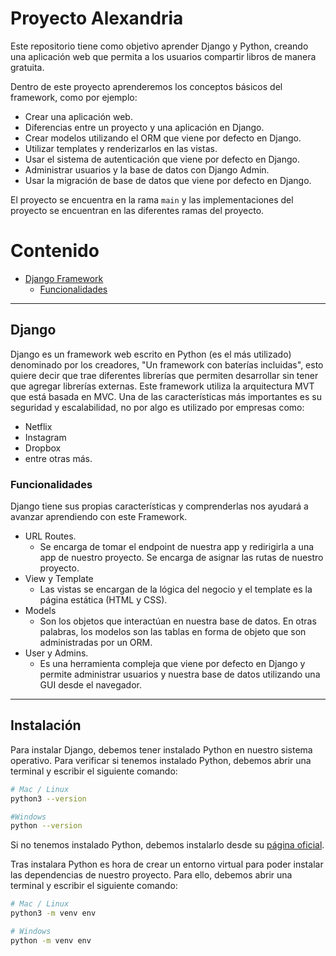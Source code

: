 # Proyecto Alexandria
Este repositorio tiene como objetivo aprender Django y Python, creando una aplicación web que permita a los usuarios compartir libros de manera gratuita. 

Dentro de este proyecto aprenderemos los conceptos básicos del framework, como por ejemplo:
- Crear una aplicación web.
- Diferencias entre un proyecto y una aplicación en Django.
- Crear modelos utilizando el ORM que viene por defecto en Django.
- Utilizar templates y renderizarlos en las vistas.
- Usar el sistema de autenticación que viene por defecto en Django.
- Administrar usuarios y la base de datos con Django Admin.
- Usar la migración de base de datos que viene por defecto en Django.

El proyecto se encuentra en la rama `main` y las implementaciones del proyecto se encuentran en las diferentes ramas del proyecto.

# Contenido
- [Django Framework](#Django)
  - [Funcionalidades](#Funcionalidades)
---

## Django
Django es un framework web escrito en Python (es el más utilizado) denominado por los creadores, "Un framework con baterías incluidas", esto quiere decir que trae diferentes librerías que permiten desarrollar sin tener que agregar librerías externas.
Este framework utiliza la arquitectura MVT que está basada en MVC. Una de las características más importantes es su seguridad y escalabilidad, no por algo es utilizado por empresas como:
- Netflix 
- Instagram
- Dropbox
- entre otras más.

### Funcionalidades

Django tiene sus propias características y comprenderlas nos ayudará a avanzar aprendiendo con este Framework.
- URL Routes. 
	- Se encarga de tomar el endpoint de nuestra app y redirigirla a una app de nuestro proyecto. Se encarga de asignar las rutas de nuestro proyecto.
- View y Template
	- Las vistas se encargan de la lógica del negocio y el template es la página estática (HTML y CSS).
- Models
	- Son los objetos que interactúan en nuestra base de datos. En otras palabras, los modelos son las tablas en forma de objeto que son administradas por un ORM.
- User y Admins.
	- Es una herramienta compleja que viene por defecto en Django y permite administrar usuarios y nuestra base de datos utilizando una GUI desde el navegador.

---

## Instalación
Para instalar Django, debemos tener instalado Python en nuestro sistema operativo. Para verificar si tenemos instalado Python, debemos abrir una terminal y escribir el siguiente comando:
```bash
# Mac / Linux
python3 --version

#Windows
python --version
```

Si no tenemos instalado Python, debemos instalarlo desde su [página oficial](https://www.python.org/downloads/).

Tras instalara Python es hora de crear un entorno virtual para poder instalar las dependencias de nuestro proyecto. Para ello, debemos abrir una terminal y escribir el siguiente comando:

```bash
# Mac / Linux
python3 -m venv env

# Windows
python -m venv env
```